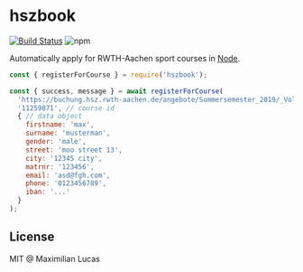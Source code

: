 # hszbook 
[![Build Status](https://travis-ci.com/timaxlucas/hszbook.svg?token=1w81GuSsC3hkfgp1JvDQ&branch=master)](https://travis-ci.com/timaxlucas/hszbook) ![npm](https://img.shields.io/npm/v/hszbook.svg)

 Automatically apply for RWTH-Aachen sport courses in [Node](https://nodejs.org/en/).
 

```javascript
const { registerForCourse } = require('hszbook');

const { success, message } = await registerForCourse(
  'https://buchung.hsz.rwth-aachen.de/angebote/Sommersemester_2019/_Volleyball_Spielbetrieb.html',
  '11259871', // course id
  { // data object
    firstname: 'max',
    surname: 'musterman',
    gender: 'male',
    street: 'moo street 13',
    city: '12345 city',
    matrnr: '123456',
    email: 'asd@fgh.com',
    phone: '0123456789',
    iban: '...'
  }
);
```

## License
MIT @ Maximilian Lucas
